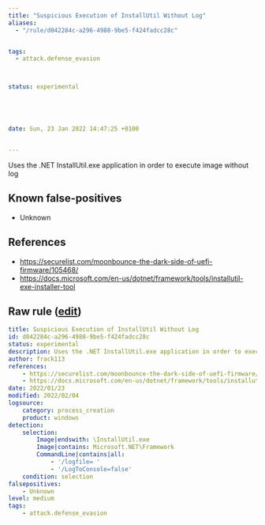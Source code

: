 ```yaml
---
title: "Suspicious Execution of InstallUtil Without Log"
aliases:
  - "/rule/d042284c-a296-4988-9be5-f424fadcc28c"


tags:
  - attack.defense_evasion



status: experimental





date: Sun, 23 Jan 2022 14:47:25 +0100


---
```


Uses the .NET InstallUtil.exe application in order to execute image without log

<!--more-->


## Known false-positives

* Unknown



## References

* https://securelist.com/moonbounce-the-dark-side-of-uefi-firmware/105468/
* https://docs.microsoft.com/en-us/dotnet/framework/tools/installutil-exe-installer-tool


## Raw rule ([edit](https://github.com/SigmaHQ/sigma/edit/master/rules/windows/process_creation/proc_creation_win_susp_instalutil.yml))
```yaml
title: Suspicious Execution of InstallUtil Without Log 
id: d042284c-a296-4988-9be5-f424fadcc28c
status: experimental
description: Uses the .NET InstallUtil.exe application in order to execute image without log
author: frack113
references:
    - https://securelist.com/moonbounce-the-dark-side-of-uefi-firmware/105468/
    - https://docs.microsoft.com/en-us/dotnet/framework/tools/installutil-exe-installer-tool
date: 2022/01/23
modified: 2022/02/04
logsource:
    category: process_creation
    product: windows
detection:
    selection:
        Image|endswith: \InstallUtil.exe
        Image|contains: Microsoft.NET\Framework
        CommandLine|contains|all:
            - '/logfile= '
            - '/LogToConsole=false'
    condition: selection
falsepositives:
    - Unknown
level: medium
tags:
    - attack.defense_evasion

```
